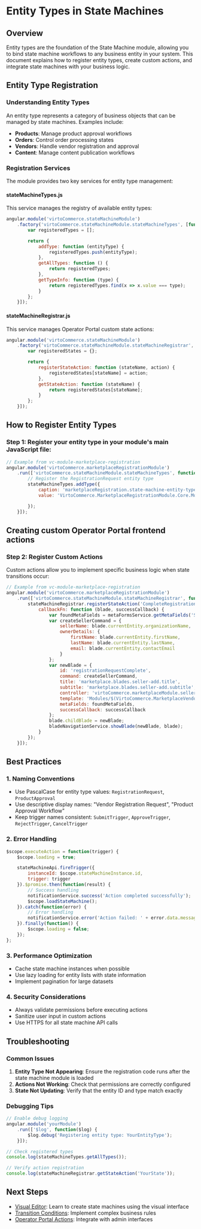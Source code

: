 # Entity Types in State Machines

## Overview

Entity types are the foundation of the State Machine module, allowing you to bind state machine workflows to any business entity in your system. This document explains how to register entity types, create custom actions, and integrate state machines with your business logic.

## Entity Type Registration

### Understanding Entity Types

An entity type represents a category of business objects that can be managed by state machines. Examples include:
- **Products**: Manage product approval workflows
- **Orders**: Control order processing states
- **Vendors**: Handle vendor registration and approval
- **Content**: Manage content publication workflows

### Registration Services

The module provides two key services for entity type management:

#### stateMachineTypes.js
This service manages the registry of available entity types:

```javascript
angular.module('virtoCommerce.stateMachineModule')
    .factory('virtoCommerce.stateMachineModule.stateMachineTypes', [function () {
        var registeredTypes = [];

        return {
            addType: function (entityType) {
                registeredTypes.push(entityType);
            },
            getAllTypes: function () {
                return registeredTypes;
            },
            getTypeInfo: function (type) {
                return registeredTypes.find(x => x.value === type);
            }
        };
    }]);
```

#### stateMachineRegistrar.js
This service manages Operator Portal custom state actions:

```javascript
angular.module('virtoCommerce.stateMachineModule')
    .factory('virtoCommerce.stateMachineModule.stateMachineRegistrar', [function () {
        var registeredStates = {};

        return {
            registerStateAction: function (stateName, action) {
                registeredStates[stateName] = action;
            },
            getStateAction: function (stateName) {
                return registeredStates[stateName];
            }
        };
    }]);
```

## How to Register Entity Types

### Step 1: Register your entity type in your module's main JavaScript file:

```javascript
// Example from vc-module-marketplace-registration
angular.module('virtoCommerce.marketplaceRegistrationModule')
    .run(['virtoCommerce.stateMachineModule.stateMachineTypes', function (stateMachineTypes) {
        // Register the RegistrationRequest entity type
        stateMachineTypes.addType({
            caption: 'marketplaceRegistration.state-machine-entity-types.registration-request',
            value: 'VirtoCommerce.MarketplaceRegistrationModule.Core.Models.RegistrationRequest'

        });
    }]);
```

## Creating custom Operator Portal frontend actions

### Step 2: Register Custom Actions

Custom actions allow you to implement specific business logic when state transitions occur:

```javascript
// Example from vc-module-marketplace-registration
angular.module('virtoCommerce.marketplaceRegistrationModule')
    .run(['virtoCommerce.stateMachineModule.stateMachineRegistrar', function (stateMachineRegistrar) {
        stateMachineRegistrar.registerStateAction('CompleteRegistrationRequest', {
            callbackFn: function (blade, successCallback) {
                var foundMetaFields = metaFormsService.getMetaFields('SellerAdd');
                var createSellerCommand = {
                    sellerName: blade.currentEntity.organizationName,
                    ownerDetails: {
                        firstName: blade.currentEntity.firstName,
                        lastName: blade.currentEntity.lastName,
                        email: blade.currentEntity.contactEmail
                    }
                };
                var newBlade = {
                    id: 'registrationRequestComplete',
                    command: createSellerCommand,
                    title: 'marketplace.blades.seller-add.title',
                    subtitle: 'marketplace.blades.seller-add.subtitle',
                    controller: 'virtoCommerce.marketplaceModule.sellerAddController',
                    template: 'Modules/$(VirtoCommerce.MarketplaceVendor)/Scripts/blades/seller-add.tpl.html',
                    metaFields: foundMetaFields,
                    successCallback: successCallback
                };
                blade.childBlade = newBlade;
                bladeNavigationService.showBlade(newBlade, blade);
            }
        });
    }]);
```

## Best Practices

### 1. Naming Conventions
- Use PascalCase for entity type values: `RegistrationRequest`, `ProductApproval`
- Use descriptive display names: "Vendor Registration Request", "Product Approval Workflow"
- Keep trigger names consistent: `SubmitTrigger`, `ApproveTrigger`, `RejectTrigger`, `CancelTrigger`

### 2. Error Handling
```javascript
$scope.executeAction = function(trigger) {
    $scope.loading = true;

    stateMachineApi.fireTrigger({
        instanceId: $scope.stateMachineInstance.id,
        trigger: trigger
    }).$promise.then(function(result) {
        // Success handling
        notificationService.success('Action completed successfully');
        $scope.loadStateMachine();
    }).catch(function(error) {
        // Error handling
        notificationService.error('Action failed: ' + error.data.message);
    }).finally(function() {
        $scope.loading = false;
    });
};
```

### 3. Performance Optimization
- Cache state machine instances when possible
- Use lazy loading for entity lists with state information
- Implement pagination for large datasets

### 4. Security Considerations
- Always validate permissions before executing actions
- Sanitize user input in custom actions
- Use HTTPS for all state machine API calls

## Troubleshooting

### Common Issues

1. **Entity Type Not Appearing**: Ensure the registration code runs after the state machine module is loaded
2. **Actions Not Working**: Check that permissions are correctly configured
3. **State Not Updating**: Verify that the entity ID and type match exactly

### Debugging Tips

```javascript
// Enable debug logging
angular.module('yourModule')
    .run(['$log', function($log) {
        $log.debug('Registering entity type: YourEntityType');
    }]);

// Check registered types
console.log(stateMachineTypes.getAllTypes());

// Verify action registration
console.log(stateMachineRegistrar.getStateAction('YourState'));
```

## Next Steps

- [Visual Editor](04-visual-editor.md): Learn to create state machines using the visual interface
- [Transition Conditions](05-transition-conditions.md): Implement complex business rules
- [Operator Portal Actions](06-operator-portal-actions.md): Integrate with admin interfaces
